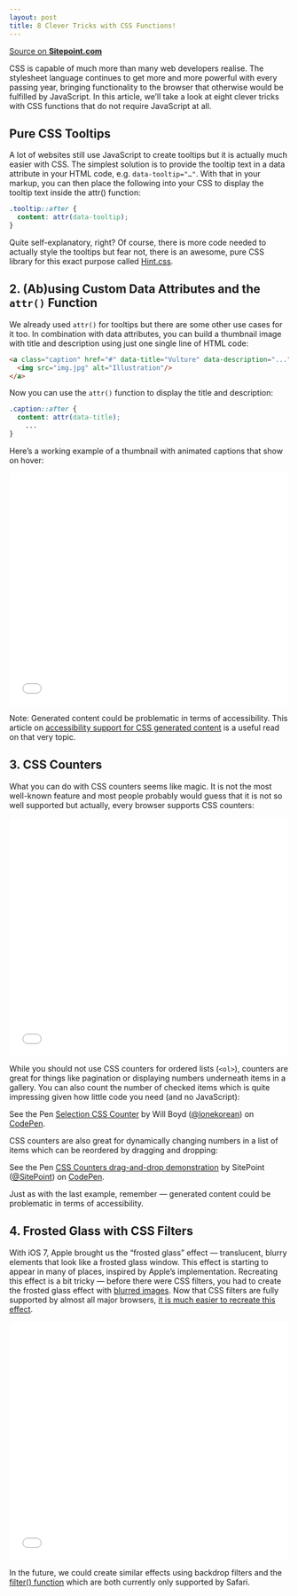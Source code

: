 ```yaml
---
layout: post
title: 8 Clever Tricks with CSS Functions!
---
```


[Source on **Sitepoint.com**](https://www.sitepoint.com/8-clever-tricks-with-css-functions/?ct=t(hamail_20160915))

CSS is capable of much more than many web developers realise. The stylesheet language continues to get more and more powerful with every passing year, bringing functionality to the browser that otherwise would be fulfilled by JavaScript. In this article, we’ll take a look at eight clever tricks with CSS functions that do not require JavaScript at all.

## Pure CSS Tooltips

A lot of websites still use JavaScript to create tooltips but it is actually much easier with CSS. The simplest solution is to provide the tooltip text in a data attribute in your HTML code, e.g. `data-tooltip="…"`. With that in your markup, you can then place the following into your CSS to display the tooltip text inside the attr() function:

```css
.tooltip::after {
  content: attr(data-tooltip);
}
```

Quite self-explanatory, right? Of course, there is more code needed to actually style the tooltips but fear not, there is an awesome, pure CSS library for this exact purpose called [Hint.css](https://github.com/chinchang/hint.css).

## 2. (Ab)using Custom Data Attributes and the `attr()` Function

We already used `attr()` for tooltips but there are some other use cases for it too. In combination with data attributes, you can build a thumbnail image with title and description using just one single line of HTML code:

```html
<a class="caption" href="#" data-title="Vulture" data-description="...">
  <img src="img.jpg" alt="Illustration"/>
</a>
```

Now you can use the `attr()` function to display the title and description:

```css
.caption::after {
  content: attr(data-title);
    ...
}
```

Here’s a working example of a thumbnail with animated captions that show on hover:

<iframe height='420' scrolling='no' src='//codepen.io/SitePoint/embed/akAmPw/?height=425&theme-id=0&default-tab=css,result&embed-version=2' frameborder='no' allowtransparency='true' allowfullscreen='true' style='width: 100%;'>See the Pen <a href='http://codepen.io/SitePoint/pen/akAmPw/'>Thumbnail with Animated Captions</a> by SitePoint (<a href='http://codepen.io/SitePoint'>@SitePoint</a>) on <a href='http://codepen.io'>CodePen</a>.
</iframe>

Note: Generated content could be problematic in terms of accessibility. This article on [accessibility support for CSS generated content](http://tink.uk/accessibility-support-for-css-generated-content/) is a useful read on that very topic.

## 3. CSS Counters

What you can do with CSS counters seems like magic. It is not the most well-known feature and most people probably would guess that it is not so well supported but actually, every browser supports CSS counters:

<iframe src="//caniuse.bitsofco.de/embed/index.html?feat=css-counters&amp;periods=future_1,current,past_1,past_2" frameborder="0" width="100%" height="430px"></iframe>

While you should not use CSS counters for ordered lists (`<ol>`), counters are great for things like pagination or displaying numbers underneath items in a gallery. You can also count the number of checked items which is quite impressing given how little code you need (and no JavaScript):

<p data-height="420" data-theme-id="0" data-slug-hash="wKbzv" data-default-tab="css,result" data-user="lonekorean" data-embed-version="2" class="codepen">See the Pen <a href="http://codepen.io/lonekorean/pen/wKbzv/">Selection CSS Counter</a> by Will Boyd (<a href="http://codepen.io/lonekorean">@lonekorean</a>) on <a href="http://codepen.io">CodePen</a>.</p>
<script async src="//assets.codepen.io/assets/embed/ei.js"></script>

CSS counters are also great for dynamically changing numbers in a list of items which can be reordered by dragging and dropping:

<p data-height="420" data-theme-id="0" data-slug-hash="bdeOKJ" data-default-tab="html,result" data-user="SitePoint" data-embed-version="2" class="codepen">See the Pen <a href="http://codepen.io/SitePoint/pen/bdeOKJ/">CSS Counters drag-and-drop demonstration</a> by SitePoint (<a href="http://codepen.io/SitePoint">@SitePoint</a>) on <a href="http://codepen.io">CodePen</a>.</p>
<script async src="//assets.codepen.io/assets/embed/ei.js"></script>

Just as with the last example, remember — generated content could be problematic in terms of accessibility.

## 4. Frosted Glass with CSS Filters

With iOS 7, Apple brought us the “frosted glass” effect — translucent, blurry elements that look like a frosted glass window. This effect is starting to appear in many of places, inspired by Apple’s implementation. Recreating this effect is a bit tricky — before there were CSS filters, you had to create the frosted glass effect with [blurred images](http://codepen.io/adobe/full/4dba97b7d03412ed1e9dcb62a23dfaa8). Now that CSS filters are fully supported by almost all major browsers, [it is much easier to recreate this effect](http://codepen.io/adobe/pen/d056d1b26b9683c018f9bb9e0f1b0e1c).

<iframe src="//caniuse.bitsofco.de/embed/index.html?feat=css-filters&amp;periods=future_1,current,past_1,past_2" frameborder="0" width="100%" height="430px"></iframe>

In the future, we could create similar effects using backdrop filters and the [filter() function](http://iamvdo.me/en/blog/advanced-css-filters#filter) which are both currently only supported by Safari.